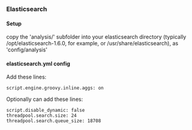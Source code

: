 ### Elasticsearch

#### Setup
copy the 'analysis/' subfolder into your elasticsearch directory (typically /opt/elasticsearch-1.6.0, for example, or /usr/share/elasticsearch), as 'config/analysis'

#### elasticsearch.yml config
Add these lines:

```
script.engine.groovy.inline.aggs: on
```

Optionally can add these lines:
```
script.disable_dynamic: false
threadpool.search.size: 24
threadpool.search.queue_size: 18708
```
